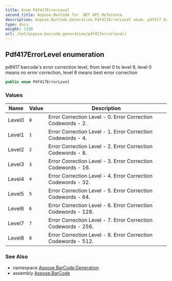 ```yaml
---
title: Enum Pdf417ErrorLevel
second_title: Aspose.BarCode for .NET API Reference
description: Aspose.BarCode.Generation.Pdf417ErrorLevel enum. pdf417 barcodes error correction level from level 0 to level 9 level 0 means no error correction level 8 means best error correction
type: docs
weight: 1330
url: /net/aspose.barcode.generation/pdf417errorlevel/
---
```

## Pdf417ErrorLevel enumeration

pdf417 barcode's error correction level, from level 0 to level 9, level 0 means no error correction, level 8 means best error correction

```csharp
public enum Pdf417ErrorLevel
```

### Values

| Name | Value | Description |
| --- | --- | --- |
| Level0 | `0` | Error Correction Level - 0. Error Correction Codewords - 2. |
| Level1 | `1` | Error Correction Level - 1. Error Correction Codewords - 4. |
| Level2 | `2` | Error Correction Level - 2. Error Correction Codewords - 8. |
| Level3 | `3` | Error Correction Level - 3. Error Correction Codewords - 16. |
| Level4 | `4` | Error Correction Level - 4. Error Correction Codewords - 32. |
| Level5 | `5` | Error Correction Level - 5. Error Correction Codewords - 64. |
| Level6 | `6` | Error Correction Level - 6. Error Correction Codewords - 128. |
| Level7 | `7` | Error Correction Level - 7. Error Correction Codewords - 256. |
| Level8 | `8` | Error Correction Level - 8. Error Correction Codewords - 512. |

### See Also

* namespace [Aspose.BarCode.Generation](../../aspose.barcode.generation/)
* assembly [Aspose.BarCode](../../)


